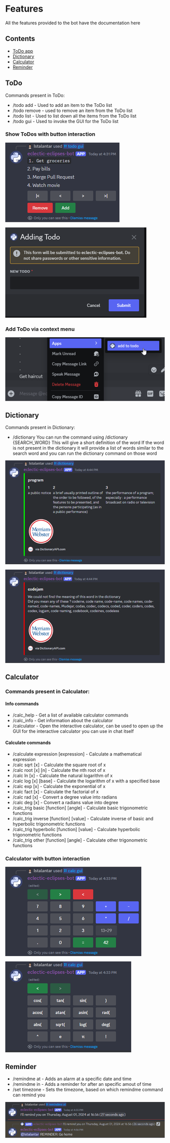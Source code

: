 # Features

All the features provided to the bot have the documentation here

## Contents

- [ToDo app](#ToDo)
- [Dictionary](#Dictionary)
- [Calculator](#Calculator)
- [Reminder](#Reminder)

## ToDo

Commands present in ToDo:

- /todo add - Used to add an item to the ToDo list
- /todo remove - used to remove an item from the ToDo list
- /todo list - Used to list down all the items from the ToDo list
- /todo gui - Used to invoke the GUI for the ToDo list

### Show ToDos with button interaction
![ToDo GUI](../resources/todo_gui.png)

![ToDo GUI Add](../resources/todo_gui_add.png)

### Add ToDo via context menu
![ToDo Context Add](../resources/todo_context_add.png)

## Dictionary

Commands present in Dictionary:
- /dictionary
You can run the command using /dictionary {SEARCH_WORD}
This will give a short definition of the word
If the word is not present in the dictionary it will provide a list of words similar to the search word and you can run the  dictionary command on those word

![Dictionary](../resources/dict_word_definition.png)

![Dictionary 2](../resources/dict_word_not_found.png)

## Calculator

### Commands present in Calculator:

#### Info commands

- /calc_help - Get a list of available calculator commands
- /calc_info - Get information about the calculator
- /calculator - Open the interactive calculator, can be used to open up the GUI for the interactive calculator you can use in chat itself

#### Calculate commands

- /calculate expression [expression] - Calculate a mathematical expression
- /calc sqrt [x] - Calculate the square root of x
- /calc root [x] [n] - Calculate the nth root of x
- /calc ln [x] - Calculate the natural logarithm of x
- /calc log [x] [base] - Calculate the logarithm of x with a specified base
- /calc exp [x] - Calculate the exponential of x
- /calc fact [x] - Calculate the factorial of x
- /calc rad [x] - Convert a degree value into radians
- /calc deg [x] - Convert a radians value into degree
- /calc_trig basic [function] [angle] - Calculate basic trigonometric functions
- /calc_trig inverse [function] [value] - Calculate inverse of basic and hyperbolic trigonometric functions
- /calc_trig hyperbolic [function] [value] - Calculate hyperbolic trigonometric functions
- /calc_trig other [function] [angle] - Calculate other trigonometric functions

### Calculator with button interaction
![Calculator GUI](../resources/calc_gui.png)

![Calculator GUI](../resources/calc_gui_2.png)

## Reminder

- /remindme at - Adds an alarm at a specific date and time
- /remindme in - Adds a reminder for after an specific amout of time
- /set timezone - Sets the timezone, based on which remindme command can remind you

![Reminder](../resources/reminder.png)
